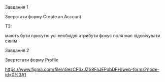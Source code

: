 Завдання 1

Зверстати форму Create an Account

ТЗ:

мають бути присутні усі необхідні атрибути
фокус поля має підсвічувати синім
 

Завдання 2

Звертстати форму Profile

https://www.figma.com/file/nGezCF6xJZS8FaJEPobDFH/web-forms?node-id=0%3A1